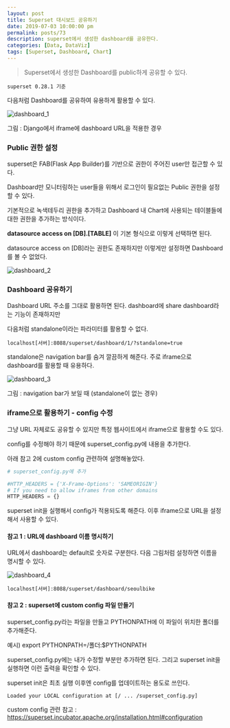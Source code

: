 ```yaml
---
layout: post
title: Superset 대시보드 공유하기
date: 2019-07-03 10:00:00 pm
permalink: posts/73
description: superset에서 생성한 dashboard를 공유한다.
categories: [Data, DataViz]
tags: [Superset, Dashboard, Chart]
---
```


> Superset에서 생성한 Dashboard를 public하게 공유할 수 있다.

    superset 0.28.1 기준

다음처럼 Dashboard를 공유하여 유용하게 활용할 수 있다.

![dashboard_1]({{site.baseurl}}/assets/img/viz/dashboard_sample.png)

그림 : Django에서 iframe에 dashboard URL을 적용한 경우

### Public 권한 설정

superset은 FAB(Flask App Builder)를 기반으로 권한이 주어진 user만 접근할 수 있다. 

Dashboard만 모니터링하는 user들을 위해서 로그인이 필요없는 Public 권한을 설정할 수 있다.

기본적으로 녹색테두리 권한을 추가하고 Dashboard 내 Chart에 사용되는 테이블들에 대한 권한을 추가하는 방식이다.

**datasource access on [DB].[TABLE]** 이 기본 형식으로 이렇게 선택하면 된다.

datasource access on [DB]라는 권한도 존재하지만 이렇게만 설정하면 Dashboard를 볼 수 없었다.

![dashboard_2]({{site.baseurl}}/assets/img/viz/dashboard_permission.png)

### Dashboard 공유하기

Dashboard URL 주소를 그대로 활용하면 된다. dashboard에 share dashboard라는 기능이 존재하지만 

다음처럼 standalone이라는 파라미터를 활용할 수 없다.

    localhost[서버]:8088/superset/dashboard/1/?standalone=true

standalone은 navigation bar를 숨겨 깔끔하게 해준다. 주로 iframe으로 dashboard를 활용할 때 유용하다.

![dashboard_3]({{site.baseurl}}/assets/img/viz/dashboard_header.png)

그림 : navigation bar가 보일 때 (standalone이 없는 경우)

### iframe으로 활용하기 - config 수정

그냥 URL 자체로도 공유할 수 있지만 특정 웹사이트에서 iframe으로 활용할 수도 있다.

config를 수정해야 하기 때문에 superset_config.py에 내용을 추가한다.

아래 참고 2에 custom config 관련하여 설명해놓았다.

``` python
# superset_config.py에 추가

#HTTP_HEADERS = {'X-Frame-Options': 'SAMEORIGIN'}
# If you need to allow iframes from other domains 
HTTP_HEADERS = {}
```

superset init을 실행해서 config가 적용되도록 해준다. 이후 iframe으로 URL을 설정해서 사용할 수 있다.

#### 참고 1 : URL에 dashboard 이름 명시하기

URL에서 dashboard는 default로 숫자로 구분한다. 다음 그림처럼 설정하면 이름을 명시할 수 있다.

![dashboard_4]({{site.baseurl}}/assets/img/viz/dashboard_name.png)

    localhost[서버]:8088/superset/dashboard/seoulbike

#### 참고 2 : superset에 custom config 파일 만들기

superset_config.py라는 파일을 만들고 PYTHONPATH에 이 파일이 위치한 폴더를 추가해준다. 

예시) export PYTHONPATH=/폴더:$PYTHONPATH

superset_config.py에는 내가 수정할 부분만 추가하면 된다. 그리고 superset init을 실행하면 이런 출력을 확인할 수 있다.

superset init은 최초 실행 이후엔 config를 업데이트하는 용도로 쓰인다.

    Loaded your LOCAL configuration at [/ ... /superset_config.py]

custom config 관련 참고 : https://superset.incubator.apache.org/installation.html#configuration